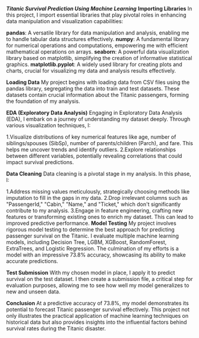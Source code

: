 **_Titanic Survival Prediction Using Machine Learning_**
**Importing Libraries**
In this project, I import essential libraries that play pivotal roles in enhancing data manipulation and visualization capabilities:

**pandas**: A versatile library for data manipulation and analysis, enabling me to handle tabular data structures effectively.
**numpy**: A fundamental library for numerical operations and computations, empowering me with efficient mathematical operations on arrays.
**seaborn**: A powerful data visualization library based on matplotlib, simplifying the creation of informative statistical graphics.
**matplotlib.pyplot**: A widely used library for creating plots and charts, crucial for visualizing my data and analysis results effectively.

**Loading Data**
My project begins with loading data from CSV files using the pandas library, segregating the data into train and test datasets. These datasets contain crucial information about the Titanic passengers, forming the foundation of my analysis.

**EDA (Exploratory Data Analysis)**
Engaging in Exploratory Data Analysis (EDA), I embark on a journey of understanding my dataset deeply. Through various visualization techniques, I:

  1.Visualize distributions of key numerical features like age, number of siblings/spouses (SibSp), number of parents/children (Parch), and fare. 
    This helps me uncover trends and identify outliers.
  2.Explore relationships between different variables, potentially revealing correlations that could impact survival predictions.

**Data Cleaning**
Data cleaning is a pivotal stage in my analysis. In this phase, I:

 1.Address missing values meticulously, strategically choosing methods like imputation to fill in the gaps in my data.
 2.Drop irrelevant columns such as "PassengerId," "Cabin," "Name," and "Ticket," which don't significantly contribute to my analysis.
 3.Engage in feature engineering, crafting new features or transforming existing ones to enrich my dataset. This can lead to improved predictive 
   performance.
**Model Testing**
My project involves rigorous model testing to determine the best approach for predicting passenger survival on the Titanic. I evaluate multiple machine learning models, including Decision Tree, LGBM, XGBoost, RandomForest, ExtraTrees, and Logistic Regression. The culmination of my efforts is a model with an impressive 73.8% accuracy, showcasing its ability to make accurate predictions.

**Test Submission**
With my chosen model in place, I apply it to predict survival on the test dataset. I then create a submission file, a critical step for evaluation purposes, allowing me to see how well my model generalizes to new and unseen data.

**Conclusion**
At a predictive accuracy of 73.8%, my model demonstrates its potential to forecast Titanic passenger survival effectively. This project not only illustrates the practical application of machine learning techniques on historical data but also provides insights into the influential factors behind survival rates during the Titanic disaster.
